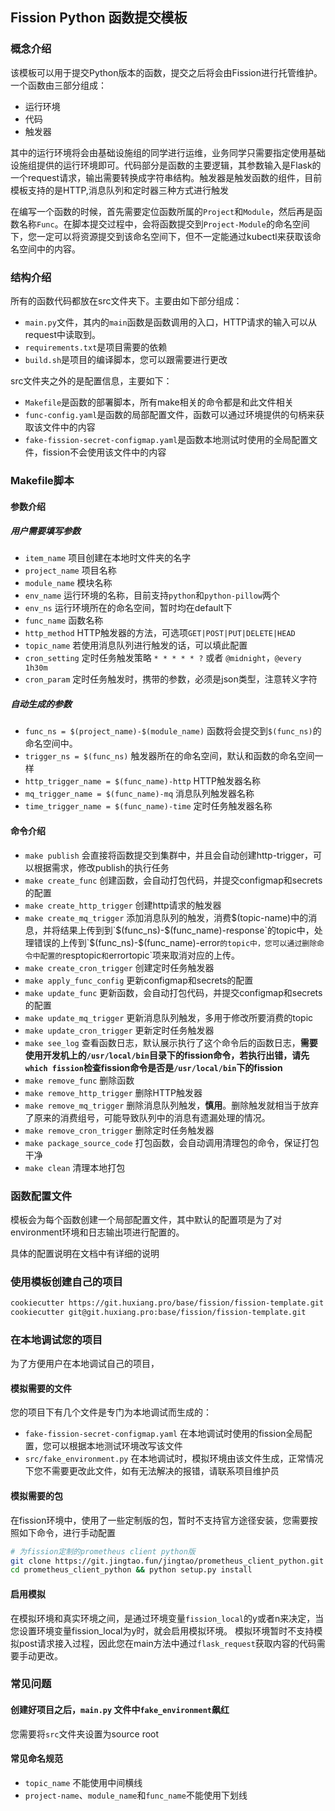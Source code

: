 ## Fission Python 函数提交模板

### 概念介绍
该模板可以用于提交Python版本的函数，提交之后将会由Fission进行托管维护。一个函数由三部分组成：
* 运行环境
* 代码
* 触发器

其中的运行环境将会由基础设施组的同学进行运维，业务同学只需要指定使用基础设施组提供的运行环境即可。代码部分是函数的主要逻辑，其参数输入是Flask的一个request请求，输出需要转换成字符串结构。触发器是触发函数的组件，目前模板支持的是HTTP,消息队列和定时器三种方式进行触发


在编写一个函数的时候，首先需要定位函数所属的`Project`和`Module`，然后再是函数名称`Func`。在脚本提交过程中，会将函数提交到`Project-Module`的命名空间下，您一定可以将资源提交到该命名空间下，但不一定能通过kubectl来获取该命名空间中的内容。

### 结构介绍
所有的函数代码都放在src文件夹下。主要由如下部分组成：

* `main.py`文件，其内的`main`函数是函数调用的入口，HTTP请求的输入可以从request中读取到。
* `requirements.txt`是项目需要的依赖
* `build.sh`是项目的编译脚本，您可以跟需要进行更改

src文件夹之外的是配置信息，主要如下：

* `Makefile`是函数的部署脚本，所有make相关的命令都是和此文件相关
* `func-config.yaml`是函数的局部配置文件，函数可以通过环境提供的句柄来获取该文件中的内容
* `fake-fission-secret-configmap.yaml`是函数本地测试时使用的全局配置文件，fission不会使用该文件中的内容

### Makefile脚本

#### 参数介绍

##### 用户需要填写参数
* `item_name` 项目创建在本地时文件夹的名字
* `project_name`  项目名称
* `module_name` 模块名称
* `env_name` 运行环境的名称，目前支持`python`和`python-pillow`两个
* `env_ns` 运行环境所在的命名空间，暂时均在default下
* `func_name` 函数名称
* `http_method` HTTP触发器的方法，可选项`GET|POST|PUT|DELETE|HEAD`
* `topic_name` 若使用消息队列进行触发的话，可以填此配置
* `cron_setting` 定时任务触发策略 `* * * * * ?` 或者 `@midnight`，`@every 1h30m`
* `cron_param` 定时任务触发时，携带的参数，必须是json类型，注意转义字符

##### 自动生成的参数
* `func_ns = $(project_name)-$(module_name)` 函数将会提交到`$(func_ns)`的命名空间中。
* `trigger_ns = $(func_ns)` 触发器所在的命名空间，默认和函数的命名空间一样
* `http_trigger_name = $(func_name)-http` HTTP触发器名称
* `mq_trigger_name = $(func_name)-mq` 消息队列触发器名称
* `time_trigger_name = $(func_name)-time` 定时任务触发器名称

#### 命令介绍
* `make publish` 会直接将函数提交到集群中，并且会自动创建http-trigger，可以根据需求，修改publish的执行任务
* `make create_func` 创建函数，会自动打包代码，并提交configmap和secrets的配置
* `make create_http_trigger` 创建http请求的触发器
* `make create_mq_trigger` 添加消息队列的触发，消费$(topic-name)中的消息，并将结果上传到到`$(func_ns)-$(func_name)-response`的topic中，处理错误的上传到`$(func_ns)-$(func_name)-error`的topic中，您可以通过删除命令中配置的`resptopic`和`errortopic`项来取消对应的上传。
* `make create_cron_trigger` 创建定时任务触发器
* `make apply_func_config` 更新configmap和secrets的配置
* `make update_func` 更新函数，会自动打包代码，并提交configmap和secrets的配置
* `make update_mq_trigger` 更新消息队列触发，多用于修改所要消费的topic
* `make update_cron_trigger` 更新定时任务触发器
* `make see_log` 查看函数日志，默认展示执行了这个命令后的函数日志，**需要使用开发机上的`/usr/local/bin`目录下的fission命令，若执行出错，请先`which fission`检查fission命令是否是`/usr/local/bin`下的fission**
* `make remove_func` 删除函数
* `make remove_http_trigger` 删除HTTP触发器
* `make remove_mq_trigger` 删除消息队列触发，**慎用**。删除触发就相当于放弃了原来的消费组号，可能导致队列中的消息有遗漏处理的情况。
* `make remove_cron_trigger` 删除定时任务触发器
* `make package_source_code` 打包函数，会自动调用清理包的命令，保证打包干净
* `make clean` 清理本地打包

### 函数配置文件

模板会为每个函数创建一个局部配置文件，其中默认的配置项是为了对environment环境和日志输出项进行配置的。

具体的配置说明在文档中有详细的说明

### 使用模板创建自己的项目
``` bash
cookiecutter https://git.huxiang.pro/base/fission/fission-template.git 或者
cookiecutter git@git.huxiang.pro:base/fission/fission-template.git
```

### 在本地调试您的项目
为了方便用户在本地调试自己的项目，

#### 模拟需要的文件
您的项目下有几个文件是专门为本地调试而生成的：
* `fake-fission-secret-configmap.yaml` 在本地调试时使用的fission全局配置，您可以根据本地测试环境改写该文件
* `src/fake_environment.py` 在本地调试时，模拟环境由该文件生成，正常情况下您不需要更改此文件，如有无法解决的报错，请联系项目维护员

#### 模拟需要的包
在fission环境中，使用了一些定制版的包，暂时不支持官方途径安装，您需要按照如下命令，进行手动配置
```bash
# 为fission定制的prometheus client python版
git clone https://git.jingtao.fun/jingtao/prometheus_client_python.git
cd prometheus_client_python && python setup.py install
```

#### 启用模拟
在模拟环境和真实环境之间，是通过环境变量`fission_local`的y或者n来决定，当您设置环境变量fission_local为y时，就会启用模拟环境。
模拟环境暂时不支持模拟post请求接入过程，因此您在main方法中通过`flask_request`获取内容的代码需要手动更改。

### 常见问题

#### 创建好项目之后，`main.py` 文件中`fake_environment`飙红
您需要将`src`文件夹设置为source root

#### 常见命名规范
* `topic_name` 不能使用中间横线
* `project-name`、`module_name`和`func_name`不能使用下划线